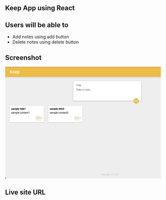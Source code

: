 ## Keep App using React

## Users will be able to

- Add notes using add button
- Delete notes using delete button

## Screenshot

![](./screenshot.png)

## Live site URL
